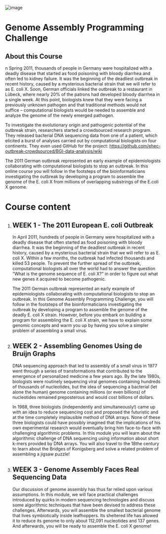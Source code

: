 ![image](https://user-images.githubusercontent.com/38851602/219871931-3acb4527-73b3-4941-b557-7482e192c288.png)

<h1><a src="https://www.coursera.org/learn/assembling-genomes?specialization=data-structures-algorithms">Genome Assembly Programming Challenge</a></h1>
<h2>About this Course</h2>
<p>
n Spring 2011, thousands of people in Germany were hospitalized with a deadly disease that started as food poisoning with bloody diarrhea and often led to kidney failure. It was the beginning of the deadliest outbreak in recent history, caused by a mysterious bacterial strain that we will refer to as E. coli X. Soon, German officials linked the outbreak to a restaurant in Lübeck, where nearly 20% of the patrons had developed bloody diarrhea in a single week. At this point, biologists knew that they were facing a previously unknown pathogen and that traditional methods would not suffice – computational biologists would be needed to assemble and analyze the genome of the newly emerged pathogen.

To investigate the evolutionary origin and pathogenic potential of the outbreak strain, researchers started a crowdsourced research program. They released bacterial DNA sequencing data from one of a patient, which elicited a burst of analyses carried out by computational biologists on four continents. They even used GitHub for the project: https://github.com/ehec-outbreak-crowdsourced/BGI-data-analysis/wiki

The 2011 German outbreak represented an early example of epidemiologists collaborating with computational biologists to stop an outbreak. In this online course you will follow in the footsteps of the bioinformaticians investigating the outbreak by developing a program to assemble the genome of the E. coli X from millions of overlapping substrings of the E.coli X genome.
</p>

<h1>Course content</h1>
<ol>
	<li>
		<h2>WEEK 1 - The 2011 European E. coli Outbreak</h2>
		<p>
		In April 2011, hundreds of people in Germany were hospitalized with a deadly disease that often started as food poisoning with bloody diarrhea. It was the beginning of the deadliest outbreak in recent history, caused by a mysterious bacterial strain that we will refer to as E. coli X. Within a few months, the outbreak had infected thousands and killed 53 people. To prevent the further spread of the outbreak, computational biologists all over the world had to answer the question “What is the genome sequence of E. coli X?” in order to figure out what new genes it acquired to become pathogenic.

The 2011 German outbreak represented an early example of epidemiologists collaborating with computational biologists to stop an outbreak. In this Genome Assembly Programming Challenge, you will follow in the footsteps of the bioinformaticians investigating the outbreak by developing a program to assemble the genome of the deadly E. coli X strain. However, before you embark on building a program for assembling the E. coli X strain, we have to explain some genomic concepts and warm you up by having you solve a simpler problem of assembling a small virus.
		</p>
	</li>
	<li>
		<h2>WEEK 2 - Assembling Genomes Using de Bruijn Graphs</h2>
		<p>
		DNA sequencing approach that led to assembly of a small virus in 1977 went through a series of transformations that contributed to the emergence of personalized medicine a few years ago. By the late 1980s, biologists were routinely sequencing viral genomes containing hundreds of thousands of nucleotides, but the idea of sequencing a bacterial (let alone the human) genome containing millions (or even billions) of nucleotides remained preposterous and would cost billions of dollars.

In 1988, three biologists (independently and simultaneously!) came up with an idea to reduce sequencing cost and proposed the futuristic and at the time completely implausible method of DNA arrays. None of these three biologists could have possibly imagined that the implications of his own experimental research would eventually bring him face-to-face with challenging algorithmic problems. In this module you will learn about the algorithmic challenge of DNA sequencing using information about short k-mers provided by DNA arrays. You will also travel to the 18the century to learn about the Bridges of Konigsberg and solve a related problem of assembling a jigsaw puzzle!
		</p>
	</li>
	<li>
		<h2>WEEK 3 - Genome Assembly Faces Real Sequencing Data</h2>
		<p>
		Our discussion of genome assembly has thus far relied upon various assumptions. In this module, we will face practical challenges introduced by quirks in modern sequencing technologies and discuss some algorithmic techniques that have been devised to address these challenges. Afterwards, you will assemble the smallest bacterial genome that lives symbiotically inside leafhoppers. Its sheltered life has allowed it to reduce its genome to only about 112,091 nucleotides and 137 genes. And afterwards, you will be ready to assemble the E. coli X genome!
		</p>
	</li>
</ol>
